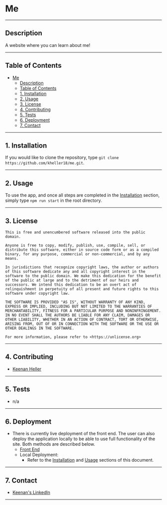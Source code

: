 # Me

<!-- ![license badge](https://shields.io/badge/license-mit-blue) -->

---

## Description

A website where you can learn about me!

---

## Table of Contents

- [Me](#me)
  - [Description](#description)
  - [Table of Contents](#table-of-contents)
  - [1. Installation](#1-installation)
  - [2. Usage](#2-usage)
  - [3. License](#3-license)
  - [4. Contributing](#4-contributing)
  - [5. Tests](#5-tests)
  - [6. Deployment](#6-deployment)
  - [7. Contact](#7-contact)

---

## 1. Installation

  If you would like to clone the repository, type `git clone https://github.com/kheller18/me.git`.


---

## 2. Usage

To use the app, and once all steps are completed in the [Installation](#1-installation) section, simply type `npm run start` in the root directory.


---

## 3. License
  ```
  This is free and unencumbered software released into the public domain.

  Anyone is free to copy, modify, publish, use, compile, sell, or
  distribute this software, either in source code form or as a compiled
  binary, for any purpose, commercial or non-commercial, and by any
  means.

  In jurisdictions that recognize copyright laws, the author or authors
  of this software dedicate any and all copyright interest in the
  software to the public domain. We make this dedication for the benefit
  of the public at large and to the detriment of our heirs and
  successors. We intend this dedication to be an overt act of
  relinquishment in perpetuity of all present and future rights to this
  software under copyright law.

  THE SOFTWARE IS PROVIDED "AS IS", WITHOUT WARRANTY OF ANY KIND,
  EXPRESS OR IMPLIED, INCLUDING BUT NOT LIMITED TO THE WARRANTIES OF
  MERCHANTABILITY, FITNESS FOR A PARTICULAR PURPOSE AND NONINFRINGEMENT.
  IN NO EVENT SHALL THE AUTHORS BE LIABLE FOR ANY CLAIM, DAMAGES OR
  OTHER LIABILITY, WHETHER IN AN ACTION OF CONTRACT, TORT OR OTHERWISE,
  ARISING FROM, OUT OF OR IN CONNECTION WITH THE SOFTWARE OR THE USE OR
  OTHER DEALINGS IN THE SOFTWARE.

  For more information, please refer to <https://unlicense.org>
  ```
---

## 4. Contributing

  + [Keenan Heller](https://github.com/kheller18)

---

## 5. Tests

  + n/a

---

## 6. Deployment
  + There is currently live deployment of the front end. The user can also deploy the application locally to be able to use full functionality of the site. Both methods are described below.
    + [Front End]()
    + Local Deployment:
      + Refer to the [Installation](#1-installation) and [Usage](#2-usage) sections of this document.


---

## 7. Contact

  + [Keenan's LinkedIn](https://www.linkedin.com/in/keenanheller/)

---

